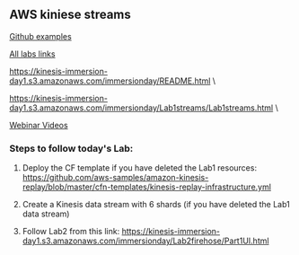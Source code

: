 ## AWS kiniese streams

[Github examples](https://github.com/aws-samples/amazon-kinesis-replay)

[All labs links](http://bit.ly/KinLabs)

https://kinesis-immersion-day1.s3.amazonaws.com/immersionday/README.html \

https://kinesis-immersion-day1.s3.amazonaws.com/immersionday/Lab1streams/Lab1streams.html \

[Webinar Videos](https://anz-resources.awscloud.com/anz-webinars-on-demand)

### Steps to follow today's Lab: 
1. Deploy the CF template if you have deleted the Lab1 resources: 
https://github.com/aws-samples/amazon-kinesis-replay/blob/master/cfn-templates/kinesis-replay-infrastructure.yml 

2. Create a Kinesis data stream with 6 shards (if you have deleted the Lab1 data stream) 

3. Follow Lab2 from this link: https://kinesis-immersion-day1.s3.amazonaws.com/immersionday/Lab2firehose/Part1UI.html
